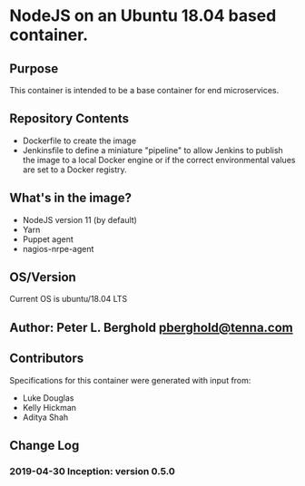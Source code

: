# NodeJS on an Ubuntu 18.04 based container.

## Purpose

This container is intended to be a base container for end microservices.

## Repository Contents

* Dockerfile to create the image
* Jenkinsfile to define a miniature "pipeline" to allow Jenkins to publish the image to a local Docker engine or if the correct environmental values are set to a Docker registry.

## What's in the image?

* NodeJS version 11   (by default) 
* Yarn
* Puppet agent
* nagios-nrpe-agent

## OS/Version

Current OS is ubuntu/18.04 LTS


## Author: Peter L. Berghold <pberghold@tenna.com>

## Contributors

Specifications for this container were generated with input from:

* Luke Douglas
* Kelly Hickman
* Aditya Shah

## Change Log

### 2019-04-30   Inception: version 0.5.0
